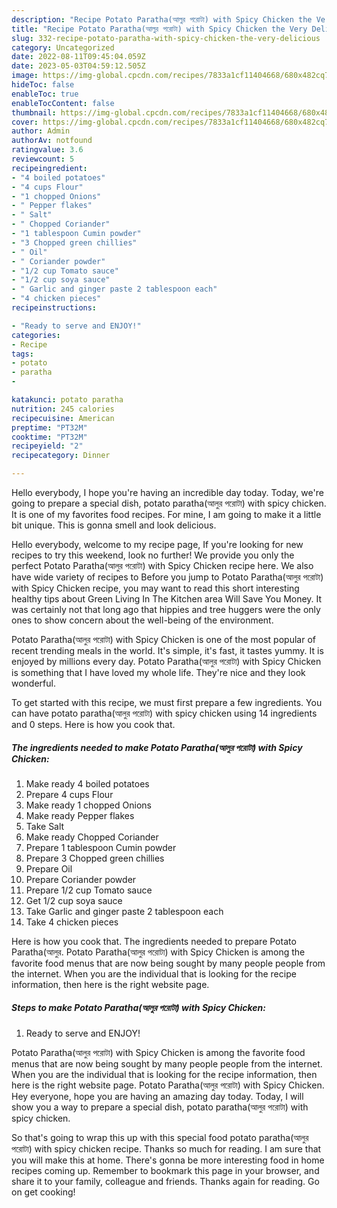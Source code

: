 ```yaml
---
description: "Recipe Potato Paratha(আলুর পরোটা) with Spicy Chicken the Very Delicious}"
title: "Recipe Potato Paratha(আলুর পরোটা) with Spicy Chicken the Very Delicious}"
slug: 332-recipe-potato-paratha-with-spicy-chicken-the-very-delicious
category: Uncategorized
date: 2022-08-11T09:45:04.059Z
date: 2023-05-03T04:59:12.505Z
image: https://img-global.cpcdn.com/recipes/7833a1cf11404668/680x482cq70/potato-parathaআলর-পরট-with-spicy-chicken-recipe-main-photo.jpg
hideToc: false
enableToc: true
enableTocContent: false
thumbnail: https://img-global.cpcdn.com/recipes/7833a1cf11404668/680x482cq70/potato-parathaআলর-পরট-with-spicy-chicken-recipe-main-photo.jpg
cover: https://img-global.cpcdn.com/recipes/7833a1cf11404668/680x482cq70/potato-parathaআলর-পরট-with-spicy-chicken-recipe-main-photo.jpg
author: Admin
authorAv: notfound
ratingvalue: 3.6
reviewcount: 5
recipeingredient:
- "4 boiled potatoes"
- "4 cups Flour"
- "1 chopped Onions"
- " Pepper flakes"
- " Salt"
- " Chopped Coriander"
- "1 tablespoon Cumin powder"
- "3 Chopped green chillies"
- " Oil"
- " Coriander powder"
- "1/2 cup Tomato sauce"
- "1/2 cup soya sauce"
- " Garlic and ginger paste 2 tablespoon each"
- "4 chicken pieces"
recipeinstructions:

- "Ready to serve and ENJOY!"
categories:
- Recipe
tags:
- potato
- paratha
- 

katakunci: potato paratha  
nutrition: 245 calories
recipecuisine: American
preptime: "PT32M"
cooktime: "PT32M"
recipeyield: "2"
recipecategory: Dinner

---
```



Hello everybody, I hope you're having an incredible day today. Today, we're going to prepare a special dish, potato paratha(আলুর পরোটা) with spicy chicken. It is one of my favorites food recipes. For mine, I am going to make it a little bit unique. This is gonna smell and look delicious.

Hello everybody, welcome to my recipe page, If you&#39;re looking for new recipes to try this weekend, look no further! We provide you only the perfect Potato Paratha(আলুর পরোটা) with Spicy Chicken recipe here. We also have wide variety of recipes to Before you jump to Potato Paratha(আলুর পরোটা) with Spicy Chicken recipe, you may want to read this short interesting healthy tips about Green Living In The Kitchen area Will Save You Money. It was certainly not that long ago that hippies and tree huggers were the only ones to show concern about the well-being of the environment.

Potato Paratha(আলুর পরোটা) with Spicy Chicken is one of the most popular of recent trending meals in the world. It's simple, it's fast, it tastes yummy. It is enjoyed by millions every day. Potato Paratha(আলুর পরোটা) with Spicy Chicken is something that I have loved my whole life. They're nice and they look wonderful.


To get started with this recipe, we must first prepare a few ingredients. You can have potato paratha(আলুর পরোটা) with spicy chicken using 14 ingredients and 0 steps. Here is how you cook that.

<!--inarticleads1-->

##### The ingredients needed to make Potato Paratha(আলুর পরোটা) with Spicy Chicken:

1. Make ready 4 boiled potatoes
1. Prepare 4 cups Flour
1. Make ready 1 chopped Onions
1. Make ready  Pepper flakes
1. Take  Salt
1. Make ready  Chopped Coriander
1. Prepare 1 tablespoon Cumin powder
1. Prepare 3 Chopped green chillies
1. Prepare  Oil
1. Prepare  Coriander powder
1. Prepare 1/2 cup Tomato sauce
1. Get 1/2 cup soya sauce
1. Take  Garlic and ginger paste 2 tablespoon each
1. Take 4 chicken pieces


Here is how you cook that. The ingredients needed to prepare Potato Paratha(আলুর. Potato Paratha(আলুর পরোটা) with Spicy Chicken is among the favorite food menus that are now being sought by many people people from the internet. When you are the individual that is looking for the recipe information, then here is the right website page. 

<!--inarticleads2-->

##### Steps to make Potato Paratha(আলুর পরোটা) with Spicy Chicken:


1. Ready to serve and ENJOY!

Potato Paratha(আলুর পরোটা) with Spicy Chicken is among the favorite food menus that are now being sought by many people people from the internet. When you are the individual that is looking for the recipe information, then here is the right website page. Potato Paratha(আলুর পরোটা) with Spicy Chicken. Hey everyone, hope you are having an amazing day today. Today, I will show you a way to prepare a special dish, potato paratha(আলুর পরোটা) with spicy chicken. 

So that's going to wrap this up with this special food potato paratha(আলুর পরোটা) with spicy chicken recipe. Thanks so much for reading. I am sure that you will make this at home. There's gonna be more interesting food in home recipes coming up. Remember to bookmark this page in your browser, and share it to your family, colleague and friends. Thanks again for reading. Go on get cooking!
